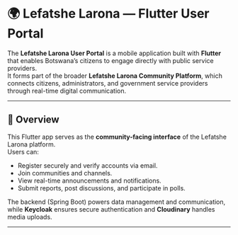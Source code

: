 # 🌍 Lefatshe Larona — Flutter User Portal

The **Lefatshe Larona User Portal** is a mobile application built with **Flutter** that enables Botswana’s citizens to engage directly with public service providers.  
It forms part of the broader **Lefatshe Larona Community Platform**, which connects citizens, administrators, and government service providers through real-time digital communication.

---

## 📱 Overview

This Flutter app serves as the **community-facing interface** of the Lefatshe Larona platform.  
Users can:
- Register securely and verify accounts via email.
- Join communities and channels.
- View real-time announcements and notifications.
- Submit reports, post discussions, and participate in polls.

The backend (Spring Boot) powers data management and communication, while **Keycloak** ensures secure authentication and **Cloudinary** handles media uploads.

---
